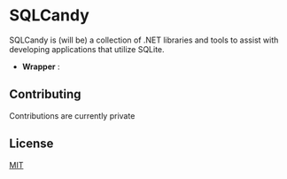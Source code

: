 # SQLCandy

SQLCandy is (will be) a collection of .NET libraries and tools to assist with developing applications that utilize SQLite.

- **Wrapper** : 

## Contributing

Contributions are currently private

## License

[MIT](https://choosealicense.com/licenses/mit/)
